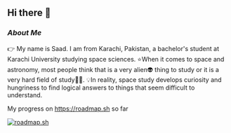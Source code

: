 ## Hi there 👋
  ### **_About Me_**
  👉 My name is Saad. I am from Karachi, Pakistan, a bachelor's student at Karachi University studying space sciences. ⭐When it comes to space and astronomy, most people think that is a very alien👽 thing to study or it is a very hard field of study🤷‍♂️. 💡In reality, space study develops curiosity and hungriness to find logical answers to things that seem difficult to understand.






My progress on https://roadmap.sh so far

[![roadmap.sh](https://roadmap.sh/card/tall/64708220a4a21941a6c02453?variant=dark)](https://roadmap.sh)
  

<!--
**saad299/saad299** is a ✨ _special_ ✨ repository because its `README.md` (this file) appears on your GitHub profile.

Here are some ideas to get you started:

- 🔭 I’m currently working on ...
- 🌱 I’m currently learning ...
- 👯 I’m looking to collaborate on ...
- 🤔 I’m looking for help with ...
- 💬 Ask me about ...
- 📫 How to reach me: ...
- 😄 Pronouns: ...
- ⚡ Fun fact: ...
-->
